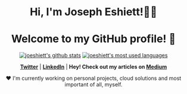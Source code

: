 <p align="center">
  <a href="https://www.edisonlee55.com"><img src="banner.png" alt=""></a>
</p>

<h1 align="center">Hi, I'm Joseph Eshiett!👋🏾</h1>
<h1 align="center">Welcome to my GitHub profile! 🎉</h1>

<p align="center">
  <a href="https://github.com/joeshiett"><img src="https://github-readme-stats.vercel.app/api?username=joeshiett&hide_border=true&show_icons=true" alt="joeshiett's github stats"></a>
  <a href="https://github.com/joeshiett"><img src="https://github-readme-stats.vercel.app/api/top-langs/?username=joeshiett&hide_border=true&show_icons=true" alt="joeshiett's most used languages"></a>
<!--
**utibeabasi6/utibeabasi6** is a ✨ _special_ ✨ repository because its `README.md` (this file) appears on your GitHub profile.
Here are some ideas to get you started:
- 🔭 I’m currently working on ...
- 🌱 I’m currently learning ...
- 👯 I’m looking to collaborate on ...
- 🤔 I’m looking for help with ...
- 💬 Ask me about ...
- 📫 How to reach me: ...
- 😄 Pronouns: ...
- ⚡ Fun fact: ...
-->

</p>

<p align="center">
  <strong><a href="https://twitter.com/eshiettjoseph">Twitter</a></strong> |
  <strong><a href="https://www.linkedin.com/in/edisonlee55">LinkedIn</a></strong> |
  <strong>Hey! Check out my articles on <a href="https://www.medium.com/eshiett314">Medium</a></strong>
</p>

<p align="center">❤ I'm currently working on personal projects, cloud solutions and most important of all, myself.</p>

<!--
**joeshiett/joeshiett** is a ✨ _special_ ✨ repository because its `README.md` (this file) appears on your GitHub profile.

Here are some ideas to get you started:

- 🔭 I’m currently working on ...
- 🌱 I’m currently learning ...
- 👯 I’m looking to collaborate on ...
- 🤔 I’m looking for help with ...
- 💬 Ask me about ...
- 📫 How to reach me: ...
- 😄 Pronouns: ...
- ⚡ Fun fact: ...
-->
